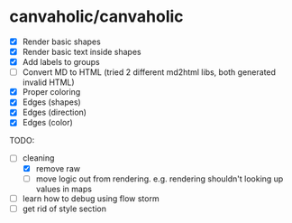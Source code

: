 # canvaholic/canvaholic

- [x] Render basic shapes
- [x] Render basic text inside shapes
- [x] Add labels to groups
- [ ] Convert MD to HTML (tried 2 different md2html libs, both generated invalid HTML)
- [x] Proper coloring
- [x] Edges (shapes)
- [x] Edges (direction)
- [x] Edges (color)

TODO:

- [ ] cleaning
  - [x] remove raw
  - [ ] move logic out from rendering. e.g. rendering shouldn't looking up values in maps
- [ ] learn how to debug using flow storm
- [ ] get rid of style section
